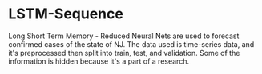 # LSTM-Sequence
Long Short Term Memory - Reduced Neural Nets are used to forecast confirmed cases of the state of NJ. The data used is time-series data, and it's preprocessed then split into train, test, and validation. Some of the information is hidden because it's a part of a research.
